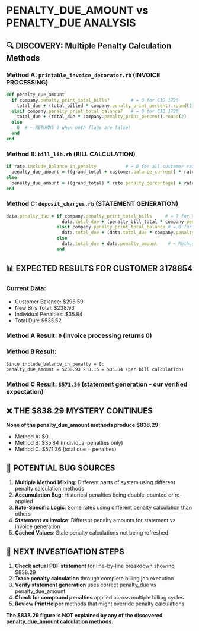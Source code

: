 # PENALTY_DUE_AMOUNT vs PENALTY_DUE ANALYSIS

## 🔍 **DISCOVERY: Multiple Penalty Calculation Methods**

### **Method A: `printable_invoice_decorator.rb` (INVOICE PROCESSING)**
```ruby
def penalty_due_amount
  if company.penalty_print_total_bills?        # = 0 for CID 1720
    total_due + (total_billed * company.penalty_print_percent).round(2)
  elsif company.penalty_print_total_balance?   # = 0 for CID 1720  
    total_due + (total_due * company.penalty_print_percent).round(2)
  else
    0  # ← RETURNS 0 when both flags are false!
  end
end
```

### **Method B: `bill_lib.rb` (BILL CALCULATION)**
```ruby
if rate.include_balance_in_penalty           # = 0 for all customer rates
  penalty_due_amount = ((grand_total + customer.balance_current) * rate.penalty_percentage) + rate.penalty_amount
else
  penalty_due_amount = ((grand_total) * rate.penalty_percentage) + rate.penalty_amount
end
```

### **Method C: `deposit_charges.rb` (STATEMENT GENERATION)**  
```ruby
data.penalty_due = if company.penalty_print_total_bills     # = 0 for CID 1720
                     data.total_due + (penalty_bill_total * company.penalty_print_percent).round(2)
                   elsif company.penalty_print_total_balance # = 0 for CID 1720
                     data.total_due + (data.total_due * company.penalty_print_percent).round(2)
                   else
                     data.total_due + data.penalty_amount    # ← Method #3: Should = $571.36
                   end
```

## 📊 **EXPECTED RESULTS FOR CUSTOMER 3178854**

### **Current Data:**
- Customer Balance: $296.59
- New Bills Total: $238.93
- Individual Penalties: $35.84
- Total Due: $535.52

### **Method A Result:** `0` (invoice processing returns 0)
### **Method B Result:** 
```
Since include_balance_in_penalty = 0:
penalty_due_amount = $238.93 × 0.15 = $35.84 (per bill calculation)
```

### **Method C Result:** `$571.36` (statement generation - our verified expectation)

## ❌ **THE $838.29 MYSTERY CONTINUES**

**None of the penalty_due_amount methods produce $838.29:**
- Method A: $0
- Method B: $35.84 (individual penalties only)  
- Method C: $571.36 (total due + penalties)

## 🚨 **POTENTIAL BUG SOURCES**

1. **Multiple Method Mixing**: Different parts of system using different penalty calculation methods
2. **Accumulation Bug**: Historical penalties being double-counted or re-applied
3. **Rate-Specific Logic**: Some rates using different penalty calculation than others
4. **Statement vs Invoice**: Different penalty amounts for statement vs invoice generation
5. **Cached Values**: Stale penalty calculations not being refreshed

## 🔧 **NEXT INVESTIGATION STEPS**

1. **Check actual PDF statement** for line-by-line breakdown showing $838.29
2. **Trace penalty calculation** through complete billing job execution
3. **Verify statement generation** uses correct penalty_due vs penalty_due_amount
4. **Check for compound penalties** applied across multiple billing cycles
5. **Review PrintHelper** methods that might override penalty calculations

**The $838.29 figure is NOT explained by any of the discovered penalty_due_amount calculation methods.**